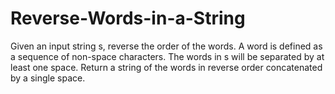 # Reverse-Words-in-a-String
Given an input string s, reverse the order of the words.  A word is defined as a sequence of non-space characters. The words in s will be separated by at least one space.  Return a string of the words in reverse order concatenated by a single space.
